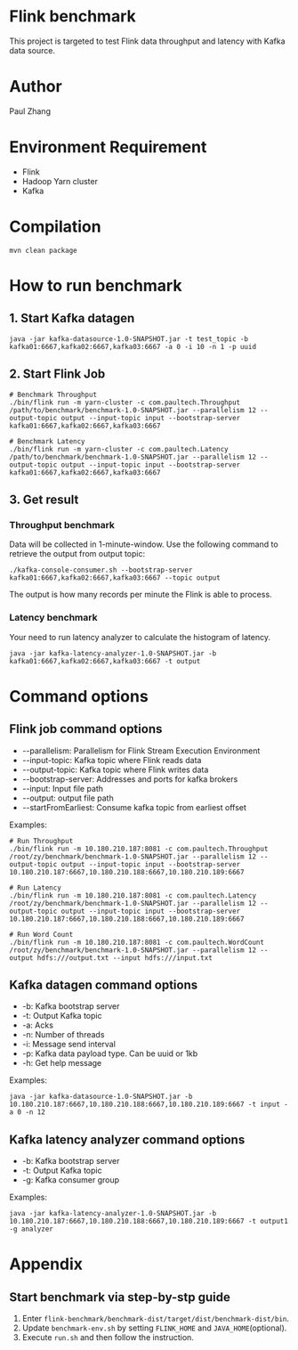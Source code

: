 # Flink benchmark

This project is targeted to test Flink data throughput and latency with Kafka data source.

# Author

Paul Zhang

# Environment Requirement

* Flink
* Hadoop Yarn cluster
* Kafka

# Compilation

```shell
mvn clean package
```

# How to run benchmark

## 1. Start Kafka datagen

```shell
java -jar kafka-datasource-1.0-SNAPSHOT.jar -t test_topic -b kafka01:6667,kafka02:6667,kafka03:6667 -a 0 -i 10 -n 1 -p uuid
```
## 2. Start Flink Job

```shell
# Benchmark Throughput
./bin/flink run -m yarn-cluster -c com.paultech.Throughput /path/to/benchmark/benchmark-1.0-SNAPSHOT.jar --parallelism 12 --output-topic output --input-topic input --bootstrap-server kafka01:6667,kafka02:6667,kafka03:6667

# Benchmark Latency
./bin/flink run -m yarn-cluster -c com.paultech.Latency /path/to/benchmark/benchmark-1.0-SNAPSHOT.jar --parallelism 12 --output-topic output --input-topic input --bootstrap-server kafka01:6667,kafka02:6667,kafka03:6667
```

## 3. Get result

### Throughput benchmark

Data will be collected in 1-minute-window. Use the following command to retrieve the output from output topic:

```shell
./kafka-console-consumer.sh --bootstrap-server kafka01:6667,kafka02:6667,kafka03:6667 --topic output
```

The output is how many records per minute the Flink is able to process.

### Latency benchmark

Your need to run latency analyzer to calculate the histogram of latency.

```shell script
java -jar kafka-latency-analyzer-1.0-SNAPSHOT.jar -b kafka01:6667,kafka02:6667,kafka03:6667 -t output
```

# Command options

## Flink job command options

* --parallelism: Parallelism for Flink Stream Execution Environment
* --input-topic: Kafka topic where Flink reads data
* --output-topic: Kafka topic where Flink writes data
* --bootstrap-server: Addresses and ports for kafka brokers
* --input: Input file path
* --output: output file path
* --startFromEarliest: Consume kafka topic from earliest offset

Examples:

```shell
# Run Throughput
./bin/flink run -m 10.180.210.187:8081 -c com.paultech.Throughput /root/zy/benchmark/benchmark-1.0-SNAPSHOT.jar --parallelism 12 --output-topic output --input-topic input --bootstrap-server 10.180.210.187:6667,10.180.210.188:6667,10.180.210.189:6667

# Run Latency
./bin/flink run -m 10.180.210.187:8081 -c com.paultech.Latency /root/zy/benchmark/benchmark-1.0-SNAPSHOT.jar --parallelism 12 --output-topic output --input-topic input --bootstrap-server 10.180.210.187:6667,10.180.210.188:6667,10.180.210.189:6667

# Run Word Count
./bin/flink run -m 10.180.210.187:8081 -c com.paultech.WordCount /root/zy/benchmark/benchmark-1.0-SNAPSHOT.jar --parallelism 12 --output hdfs:///output.txt --input hdfs:///input.txt
```

## Kafka datagen command options

* -b: Kafka bootstrap server
* -t: Output Kafka topic
* -a: Acks
* -n: Number of threads
* -i: Message send interval
* -p: Kafka data payload type. Can be uuid or 1kb
* -h: Get help message

Examples:

```shell
java -jar kafka-datasource-1.0-SNAPSHOT.jar -b 10.180.210.187:6667,10.180.210.188:6667,10.180.210.189:6667 -t input -a 0 -n 12
```

## Kafka latency analyzer command options


* -b: Kafka bootstrap server
* -t: Output Kafka topic
* -g: Kafka consumer group

Examples:

```shell script
java -jar kafka-latency-analyzer-1.0-SNAPSHOT.jar -b 10.180.210.187:6667,10.180.210.188:6667,10.180.210.189:6667 -t output1 -g analyzer
```

# Appendix

## Start benchmark via step-by-stp guide

1. Enter `flink-benchmark/benchmark-dist/target/dist/benchmark-dist/bin`.
2. Update `benchmark-env.sh` by setting `FLINK_HOME` and `JAVA_HOME`(optional).
3. Execute `run.sh` and then follow the instruction.
